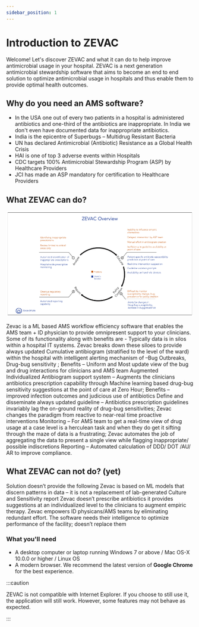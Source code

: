 ```yaml
---
sidebar_position: 1
---
```


# Introduction to ZEVAC

Welcome! Let's discover ZEVAC and what it can do to help improve antimicrobial usage in your hospital. ZEVAC is a next generation antimicrobial stewardship software that aims to become an end to end solution to optimize antimicrobial usage in
hospitals and thus enable them to provide optimal health outcomes.


## Why do you need an AMS software?

- In the USA one out of every two patients in a hospital is administered antibiotics and one-third of the antibiotics are inappropriate. In India we don't even have documented data for inappropriate antibiotics.
- India is the epicentre of Superbugs – Multidrug Resistant Bacteria
- UN has declared Antimicrobial (Antibiotic) Resistance as a Global Health Crisis
- HAI is one of top 3 adverse events within Hospitals
- CDC targets 100% Antimicrobial Stewardship Program (ASP) by Healthcare Providers
- JCI has made an ASP mandatory for certification to Healthcare Providers


## What ZEVAC can do?

![Overview](../static/img/overview.png)

Zevac is a ML based AMS workflow efficiency software that enables the AMS team + ID physician to provide omnipresent support to your clinicians. Some of its functionality along with benefits are - 
Typically data is in silos within a hospital IT systems. Zevac breaks down these siloes to provide always updated Cumulative antibiogram (stratified to the level of the ward) within the hospital with intelligent alerting mechanism of –Bug Outbreaks, Drug-bug sensitivity ; Benefits – Uniform and Most update view of the bug and drug interactions for clinicians and AMS team
Augmented Individualized Antibiogram support system – Augments the clinicians antibiotics prescription capability through Machine learning based drug-bug sensitivity suggestions at the point of care at Zero Hour; Benefits – improved infection outcomes and judicious use of antibiotics
Define and disseminate always updated guideline – Antibiotics prescription guidelines invariably lag the on-ground reality of drug-bug sensitivities; Zevac changes the paradigm from reactive to near-real time proactive interventions
Monitoring – For AMS team to get a real-time view of drug usage at a case level is a herculean task and when they do get it sifting through the maze of data is a frustrating; Zevac automates the job of aggregating the data to present a single view while flagging inappropriate/ possible indiscretions
Reporting – Automated calculation of DDD/ DOT /AU/ AR to improve compliance.



## What ZEVAC can not do? (yet)
Solution doesn’t provide the following
Zevac is based on ML models that discern patterns in data – it is not a replacement of lab-generated Culture and Sensitivity report
Zevac doesn’t prescribe antibiotics it provides suggestions at an individualized level to the clinicians to augment empiric therapy. 
Zevac empowers ID physicans/AMS teams by eliminating redundant effort. The software needs their intelligence to optimize performance of the facility; doesn’t replace them


### What you'll need

- A desktop computer or laptop running Windows 7 or above / Mac OS-X 10.0.0 or higher / Linux OS
- A modern browser. We recommend the latest version of **Google Chrome** for the best experience. 

:::caution

ZEVAC is not compatible with Internet Explorer. If you choose to still use it, the application will still work. However, some features may not behave as expected.

:::